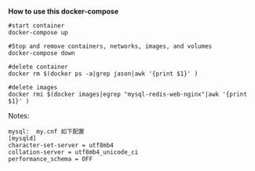 **How to use this docker-compose**
  
    #start container
    docker-compose up
   
    #Stop and remove containers, networks, images, and volumes
    docker-compose down

    #delete container
    docker rm $(docker ps -a|grep jason|awk '{print $1}' )
	
    #delete images
    docker rmi $(docker images|egrep "mysql-redis-web-nginx"|awk '{print $1}' )
	
Notes:

    mysql:  my.cnf 如下配置   
    [mysqld]
    character-set-server = utf8mb4
    collation-server = utf8mb4_unicode_ci
    performance_schema = OFF
   

   
